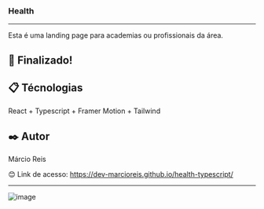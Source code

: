 ### Health

---

Esta é uma landing page para academias ou profissionais da área.

## 🚀 Finalizado!

## 📋 Técnologias
React + Typescript + Framer Motion + Tailwind

## ✒️ Autor
Márcio Reis

😊 Link de acesso: https://dev-marcioreis.github.io/health-typescript/

---
![image](https://user-images.githubusercontent.com/122680054/219117752-daf91a28-cacb-46b6-a3a5-d781df14b977.png)


